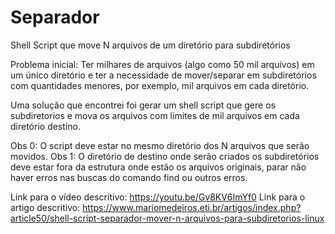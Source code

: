 # Separador
Shell Script que move N arquivos de um diretório para subdiretórios

Problema inicial:
Ter milhares de arquivos (algo como 50 mil arquivos) em um único diretório e ter a necessidade de mover/separar em subdiretórios com quantidades menores, por exemplo, mil arquivos em cada diretório.

Uma solução que encontrei foi gerar um shell script que gere os subdiretorios e mova os arquivos com limites de mil arquivos em cada diretório destino.

Obs 0: O script deve estar no mesmo diretório dos N arquivos que serão movidos.
Obs 1: O diretório de destino onde serão criados os subdiretórios deve estar fora da estrutura onde estão os arquivos originais, parar não haver erros nas buscas do comando find ou outros erros.

Link para o vídeo descritivo: https://youtu.be/Gv8KV6ImYf0
Link para o artigo descritivo: https://www.mariomedeiros.eti.br/artigos/index.php?article50/shell-script-separador-mover-n-arquivos-para-subdiretorios-linux
